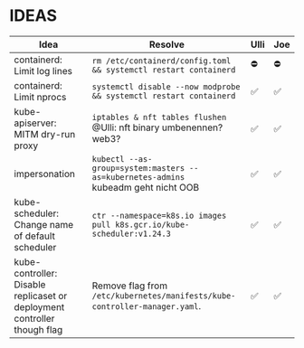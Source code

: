 # IDEAS


| Idea                                                                     | Resolve                                                                                | Ulli | Joe |
|--------------------------------------------------------------------------|----------------------------------------------------------------------------------------|------|-----|
| containerd: Limit log lines                                              | `rm /etc/containerd/config.toml && systemctl restart containerd`                       | ⛔    | ⛔   |
| containerd: Limit nprocs                                                 | `systemctl disable --now modprobe && systemctl restart containerd`                     | ✅️   | ✅️  |
| kube-apiserver: MITM dry-run proxy                                       | `iptables & nft tables flushen` @Ulli: nft binary umbenennen? web3?                    | ✅️   | ✅️  |
| impersonation                                                            | `kubectl --as-group=system:masters --as=kubernetes-admins` <br> kubeadm geht nicht OOB | ✅️   | ✅️  |
| kube-scheduler: Change name of default scheduler                         | `ctr --namespace=k8s.io images pull k8s.gcr.io/kube-scheduler:v1.24.3`                 | ✅️   | ✅️  |
| kube-controller: Disable replicaset or deployment controller though flag | Remove flag from `/etc/kubernetes/manifests/kube-controller-manager.yaml`.             | ✅️   | ✅️  |
